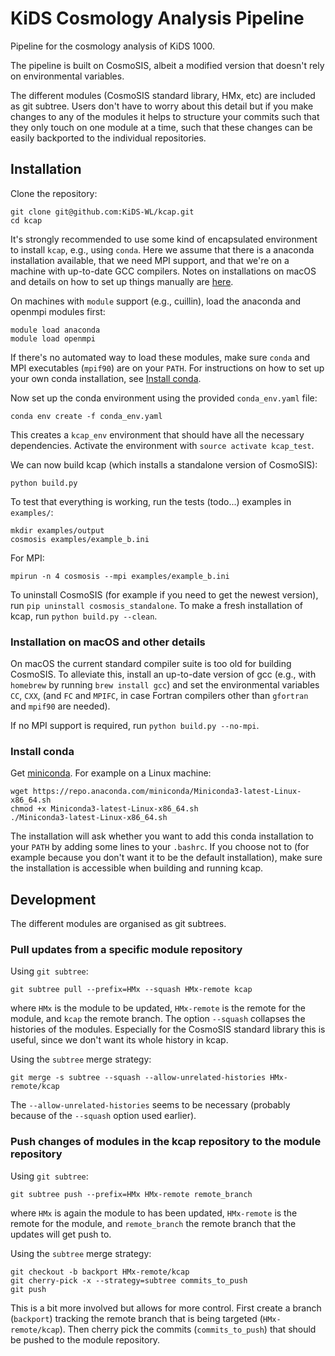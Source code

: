 # KiDS Cosmology Analysis Pipeline

Pipeline for the cosmology analysis of KiDS 1000.

The pipeline is built on CosmoSIS, albeit a modified version that doesn't rely on environmental variables.

The different modules (CosmoSIS standard library, HMx, etc) are included as git subtree. Users don't have to worry about this detail but if you make changes to any of the modules it helps to structure your commits such that they only touch on one module at a time, such that these changes can be easily backported to the individual repositories.

## Installation

Clone the repository:
```
git clone git@github.com:KiDS-WL/kcap.git
cd kcap
```

It's strongly recommended to use some kind of encapsulated environment to install `kcap`, e.g., using `conda`. Here we assume that there is a anaconda installation available, that we need MPI support, and that we're on a machine with up-to-date GCC compilers. Notes on installations on macOS and details on how to set up things manually are [here](#installation-on-macos-and-other-details).

On machines with `module` support (e.g., cuillin), load the anaconda and openmpi modules first:
```
module load anaconda
module load openmpi
```
If there's no automated way to load these modules, make sure `conda` and MPI executables (`mpif90`) are on your `PATH`. For instructions on how to set up your own conda installation, see [Install conda](#install-conda).

Now set up the conda environment using the provided `conda_env.yaml` file:
```
conda env create -f conda_env.yaml
```
This creates a `kcap_env` environment that should have all the necessary dependencies. Activate the environment with `source activate kcap_test`.

We can now build kcap (which installs a standalone version of CosmoSIS):
```
python build.py
```

To test that everything is working, run the tests (todo...) examples in `examples/`:
```
mkdir examples/output
cosmosis examples/example_b.ini
```
For MPI:
```
mpirun -n 4 cosmosis --mpi examples/example_b.ini
```

To uninstall CosmoSIS (for example if you need to get the newest version), run `pip uninstall cosmosis_standalone`. To make a fresh installation of kcap, run `python build.py --clean`.

### Installation on macOS and other details

On macOS the current standard compiler suite is too old for building CosmoSIS. To alleviate this, install an up-to-date version of gcc (e.g., with `homebrew` by running `brew install gcc`) and set the environmental variables `CC`, `CXX`, (and `FC` and `MPIFC`, in case Fortran compilers other than `gfortran` and `mpif90` are needed). 

If no MPI support is required, run `python build.py --no-mpi`.

### Install conda

Get [miniconda](https://conda.io/en/master/miniconda.html). For example on a Linux machine: 
```
wget https://repo.anaconda.com/miniconda/Miniconda3-latest-Linux-x86_64.sh
chmod +x Miniconda3-latest-Linux-x86_64.sh
./Miniconda3-latest-Linux-x86_64.sh
```

The installation will ask whether you want to add this conda installation to your `PATH` by adding some lines to your `.bashrc`. If you choose not to (for example because you don't want it to be the default installation), make sure the installation is accessible when building and running kcap.

## Development

The different modules are organised as git subtrees.

### Pull updates from a specific module repository

Using `git subtree`:
```
git subtree pull --prefix=HMx --squash HMx-remote kcap
```
where `HMx` is the module to be updated, `HMx-remote` is the remote for the module, and `kcap` the remote branch. The option `--squash` collapses the histories of the modules. Especially for the CosmoSIS standard library this is useful, since we don't want its whole history in kcap.

Using the `subtree` merge strategy:
```
git merge -s subtree --squash --allow-unrelated-histories HMx-remote/kcap
```
The `--allow-unrelated-histories` seems to be necessary (probably because of the `--squash` option used earlier).

### Push changes of modules in the kcap repository to the module repository
Using `git subtree`:
```
git subtree push --prefix=HMx HMx-remote remote_branch
```
where `HMx` is again the module to has been updated, `HMx-remote` is the remote for the module, and `remote_branch` the remote branch that the updates will get push to.

Using the `subtree` merge strategy:
```
git checkout -b backport HMx-remote/kcap
git cherry-pick -x --strategy=subtree commits_to_push
git push
```
This is a bit more involved but allows for more control. First create a branch (`backport`) tracking the remote branch that is being targeted (`HMx-remote/kcap`). Then cherry pick the commits (`commits_to_push`) that should be pushed to the module repository.